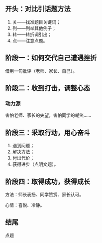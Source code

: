 ## 开头：对比引话题方法

1. 关——找准题目关键词；
2. 列——列举其他例子；
3. 转——转折词引出；
4. 点——注意点题。

## 阶段一：如何交代自己遭遇挫折

借用一句批评（老师、家长、自己）。

## 阶段二：收到打击，调整心态

### 动力源

害怕老师、家长的失望，害怕同学的嘲笑……

## 阶段三：采取行动，用心奋斗

1. 遇到问题；
2. 解决方法；
3. 付出代价；
4. 获得进步（点明文题）。

## 阶段四：取得成功，获得成长

方法：师长表扬、同学赞赏、家长认可。

心情：喜悦、冷静。

## 结尾

点题
